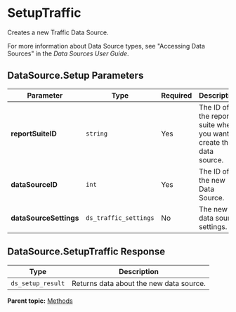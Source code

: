 # SetupTraffic

Creates a new Traffic Data Source.

For more information about Data Source types, see "Accessing Data Sources" in the *Data Sources User Guide*.

## DataSource.Setup Parameters

|Parameter|Type|Required|Description|
|---------|----|--------|-----------|
|**reportSuiteID** |`string` |Yes| The ID of the report suite where you want to create this data source. |
|**dataSourceID** |`int` |Yes| The ID of the new Data Source. |
|**dataSourceSettings** |`ds_traffic_settings` |No| The new data source settings. |

## DataSource.SetupTraffic Response

|Type|Description|
|----|-----------|
|`ds_setup_result` | Returns data about the new data source. |

**Parent topic:** [Methods](../methods/c_data_sources_methods.md)

